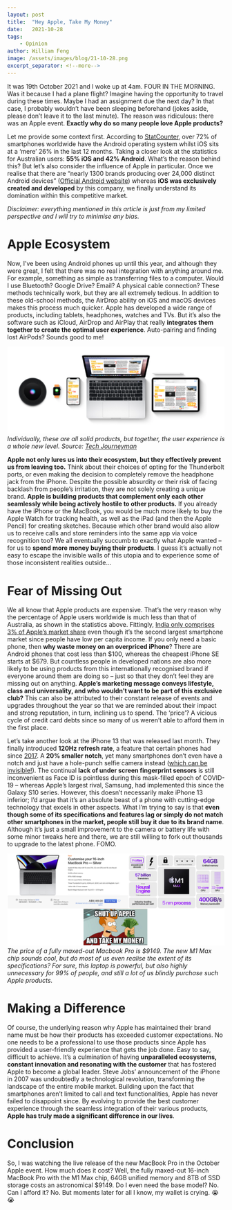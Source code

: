```yaml
---
layout: post
title:  "Hey Apple, Take My Money"
date:   2021-10-28
tags: 
    - Opinion
author: William Feng
image: /assets/images/blog/21-10-28.png
excerpt_separator: <!--more-->
---
```


It was 19th October 2021 and I woke up at 4am. FOUR IN THE MORNING. Was it because I had a plane flight? Imagine having the opportunity to travel during these times. Maybe I had an assignment due the next day? In that case, I probably wouldn’t have been sleeping beforehand (jokes aside, please don’t leave it to the last minute). The reason was ridiculous: there was an Apple event. **Exactly why do so many people love Apple products?**

<!--more-->

Let me provide some context first. According to [StatCounter](https://gs.statcounter.com/os-market-share/mobile/worldwide), over 72% of smartphones worldwide have the Android operating system whilst iOS sits at a ‘mere’ 26% in the last 12 months. Taking a closer look at the statistics for Australian users: **55% iOS and 42% Android**. What’s the reason behind this? But let’s also consider the influence of Apple in particular. Once we realise that there are “nearly 1300 brands producing over 24,000 distinct Android devices” ([Official Android website](https://www.android.com/everyone/)) whereas **iOS was exclusively created and developed** by this company, we finally understand its domination within this competitive market. 

*Disclaimer: everything mentioned in this article is just from my limited perspective and I will try to minimise any bias.*

# Apple Ecosystem

Now, I’ve been using Android phones up until this year, and although they were great, I felt that there was no real integration with anything around me. For example, something as simple as transferring files to a computer. Would I use Bluetooth? Google Drive? Email? A physical cable connection? These methods technically work, but they are all extremely tedious. In addition to these old-school methods, the AirDrop ability on iOS and macOS devices makes this process much quicker. Apple has developed a wide range of products, including tablets, headphones, watches and TVs. But it’s also the software such as iCloud, AirDrop and AirPlay that really **integrates them together to create the optimal user experience**. Auto-pairing and finding lost AirPods? Sounds good to me!

![Apple Products Working Seamlessly](/assets/images/blog/21-10-28-fig1.png)  
_Individually, these are all solid products, but together, the user experience is a whole new level. Source: [Tech Journeyman](https://techjourneyman.com/blog/apple-ecosystem-explained/)_

**Apple not only lures us into their ecosystem, but they effectively prevent us from leaving too.** Think about their choices of opting for the Thunderbolt ports, or even making the decision to completely remove the headphone jack from the iPhone. Despite the possible absurdity or their risk of facing backlash from people’s irritation, they are not solely creating a unique brand. **Apple is building products that complement only each other seamlessly while being actively hostile to other products.** If you already have the iPhone or the MacBook, you would be much more likely to buy the Apple Watch for tracking health, as well as the iPad (and then the Apple Pencil) for creating sketches. Because which other brand would also allow us to receive calls and store reminders into the same app via voice recognition too? We all eventually succumb to exactly what Apple wanted – for us to **spend more money buying their products**. I guess it’s actually not easy to escape the invisible walls of this utopia and to experience some of those inconsistent realities outside…

# Fear of Missing Out

We all know that Apple products are expensive. That’s the very reason why the percentage of Apple users worldwide is much less than that of Australia, as shown in the statistics above. Fittingly, [India only comprises 3% of Apple’s market share](https://gs.statcounter.com/vendor-market-share/mobile/india) even though it’s the second largest smartphone market since people have low per capita income. If you only need a basic phone, then **why waste money on an overpriced iPhone**? There are Android phones that cost less than $100, whereas the cheapest iPhone SE starts at $679. But countless people in developed nations are also more likely to be using products from this internationally recognised brand if everyone around them are doing so – just so that they don’t feel they are missing out on anything. **Apple’s marketing message conveys lifestyle, class and universality, and who wouldn’t want to be part of this exclusive club?** This can also be attributed to their constant release of events and upgrades throughout the year so that we are reminded about their impact and strong reputation, in turn, inclining us to spend. The ‘price’? A vicious cycle of credit card debts since so many of us weren’t able to afford them in the first place.

Let’s take another look at the iPhone 13 that was released last month. They finally introduced **120Hz refresh rate**, a feature that certain phones had since [2017](https://www.gsmarena.com/sharp_announces_aquos_r_compact_with_120hz_display-news-27841.php). A **20% smaller notch**, yet many smartphones don’t even have a notch and just have a hole-punch selfie camera instead ([which can be invisible!](https://ztedevices.com/en-gl/axon-30/)). The continual **lack of under screen fingerprint sensors** is still inconvenient as Face ID is pointless during this mask-filled epoch of COVID-19 – whereas Apple’s largest rival, Samsung, had implemented this since the Galaxy S10 series. However, this doesn’t necessarily make iPhone 13 inferior; I’d argue that it’s an absolute beast of a phone with cutting-edge technology that excels in other aspects. What I’m trying to say is that **even though some of its specifications and features lag or simply do not match other smartphones in the market, people still buy it due to its brand name**. Although it’s just a small improvement to the camera or battery life with some minor tweaks here and there, we are still willing to fork out thousands to upgrade to the latest phone. FOMO.

![Macbook Pro Price/Specs and How People Will Still Buy It](/assets/images/blog/21-10-28-fig2.png)  
_The price of a fully maxed-out Macbook Pro is $9149. The new M1 Max chip sounds cool, but do most of us even realise the extent of its specifications? For sure, this laptop is powerful, but also highly unnecessary for 99% of people, and still a lot of us blindly purchase such Apple products._

# Making a Difference

Of course, the underlying reason why Apple has maintained their brand name must be how their products has exceeded customer expectations. No one needs to be a professional to use those products since Apple has provided a user-friendly experience that gets the job done. Easy to say, difficult to achieve. It’s a culmination of having **unparalleled ecosystems, constant innovation and resonating with the customer** that has fostered Apple to become a global leader. Steve Jobs’ announcement of the iPhone in 2007 was undoubtedly a technological revolution, transforming the landscape of the entire mobile market. Building upon the fact that smartphones aren’t limited to call and text functionalities, Apple has never failed to disappoint since. By evolving to provide the best customer experience through the seamless integration of their various products, **Apple has truly made a significant difference in our lives**.

# Conclusion

So, I was watching the live release of the new MacBook Pro in the October Apple event. How much does it cost? Well, the fully maxed-out 16-inch MacBook Pro with the M1 Max chip, 64GB unified memory and 8TB of SSD storage costs an astronomical $9149. Do I even need the base model? No. Can I afford it? No. But moments later for all I know, my wallet is crying. &#128557;&#128557;